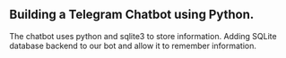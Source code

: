 ## Building a Telegram Chatbot using Python.
The chatbot uses python and sqlite3 to store information.
Adding SQLite database backend to our bot and allow it to remember information.



